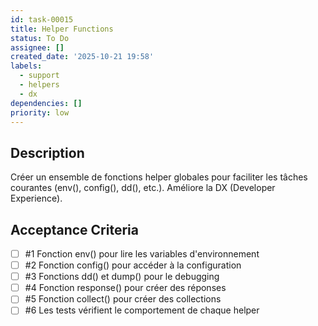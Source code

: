 ```yaml
---
id: task-00015
title: Helper Functions
status: To Do
assignee: []
created_date: '2025-10-21 19:58'
labels:
  - support
  - helpers
  - dx
dependencies: []
priority: low
---
```


## Description

<!-- SECTION:DESCRIPTION:BEGIN -->
Créer un ensemble de fonctions helper globales pour faciliter les tâches courantes (env(), config(), dd(), etc.). Améliore la DX (Developer Experience).
<!-- SECTION:DESCRIPTION:END -->

## Acceptance Criteria
<!-- AC:BEGIN -->
- [ ] #1 Fonction env() pour lire les variables d'environnement
- [ ] #2 Fonction config() pour accéder à la configuration
- [ ] #3 Fonctions dd() et dump() pour le debugging
- [ ] #4 Fonction response() pour créer des réponses
- [ ] #5 Fonction collect() pour créer des collections
- [ ] #6 Les tests vérifient le comportement de chaque helper
<!-- AC:END -->
